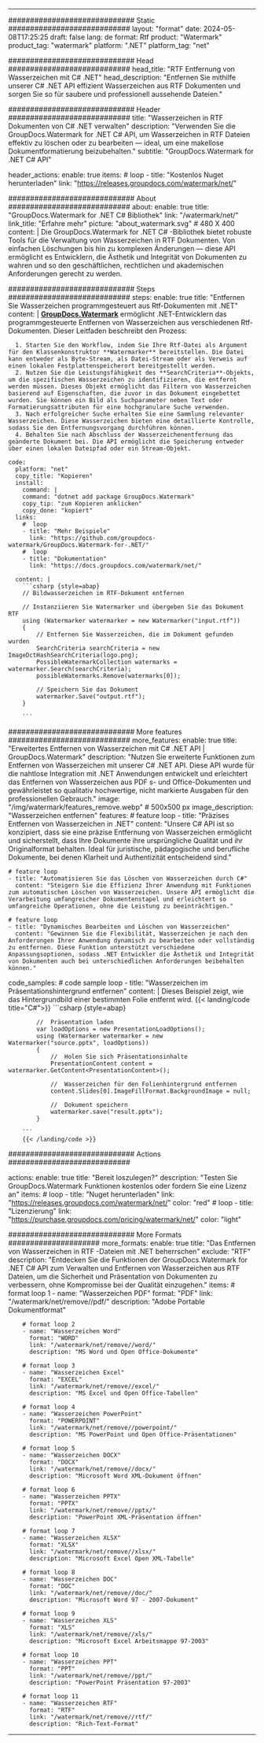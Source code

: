 
---
############################# Static ############################
layout: "format"
date:  2024-05-08T17:25:25
draft: false
lang: de
format: Rtf
product: "Watermark"
product_tag: "watermark"
platform: ".NET"
platform_tag: "net"

############################# Head ############################
head_title: "RTF Entfernung von Wasserzeichen mit C# .NET"
head_description: "Entfernen Sie mithilfe unserer C# .NET API effizient Wasserzeichen aus RTF Dokumenten und sorgen Sie so für saubere und professionell aussehende Dateien."

############################# Header ############################
title: "Wasserzeichen in RTF Dokumenten von C# .NET verwalten" 
description: "Verwenden Sie die GroupDocs.Watermark for .NET C# API, um Wasserzeichen in RTF Dateien effektiv zu löschen oder zu bearbeiten — ideal, um eine makellose Dokumentformatierung beizubehalten."
subtitle: "GroupDocs.Watermark for .NET C# API" 

header_actions:
  enable: true
  items:
    #  loop
    - title: "Kostenlos Nuget herunterladen"
      link: "https://releases.groupdocs.com/watermark/net/"
      
############################# About ############################
about:
    enable: true
    title: "GroupDocs.Watermark for .NET C# Bibliothek"
    link: "/watermark/net/"
    link_title: "Erfahre mehr"
    picture: "about_watermark.svg" # 480 X 400
    content: |
       Die GroupDocs.Watermark for .NET C# -Bibliothek bietet robuste Tools für die Verwaltung von Wasserzeichen in RTF Dokumenten. Von einfachen Löschungen bis hin zu komplexen Änderungen — diese API ermöglicht es Entwicklern, die Ästhetik und Integrität von Dokumenten zu wahren und so den geschäftlichen, rechtlichen und akademischen Anforderungen gerecht zu werden.

############################# Steps ############################
steps:
    enable: true
    title: "Entfernen Sie Wasserzeichen programmgesteuert aus Rtf-Dokumenten mit .NET"
    content: |
      **[GroupDocs.Watermark](https://products.groupdocs.com/watermark/net/)** ermöglicht .NET-Entwicklern das programmgesteuerte Entfernen von Wasserzeichen aus verschiedenen Rtf-Dokumenten. Dieser Leitfaden beschreibt den Prozess:
      
      1. Starten Sie den Workflow, indem Sie Ihre Rtf-Datei als Argument für den Klassenkonstruktor **Watermarker** bereitstellen. Die Datei kann entweder als Byte-Stream, als Datei-Stream oder als Verweis auf einen lokalen Festplattenspeicherort bereitgestellt werden.
      2. Nutzen Sie die Leistungsfähigkeit des **SearchCriteria**-Objekts, um die spezifischen Wasserzeichen zu identifizieren, die entfernt werden müssen. Dieses Objekt ermöglicht das Filtern von Wasserzeichen basierend auf Eigenschaften, die zuvor in das Dokument eingebettet wurden. Sie können ein Bild als Suchparameter neben Text oder Formatierungsattributen für eine hochgranulare Suche verwenden.
      3. Nach erfolgreicher Suche erhalten Sie eine Sammlung relevanter Wasserzeichen. Diese Wasserzeichen bieten eine detaillierte Kontrolle, sodass Sie den Entfernungsvorgang durchführen können.
      4. Behalten Sie nach Abschluss der Wasserzeichenentfernung das geänderte Dokument bei. Die API ermöglicht die Speicherung entweder über einen lokalen Dateipfad oder ein Stream-Objekt.
   
    code:
      platform: "net"
      copy_title: "Kopieren"
      install:
        command: |
        command: "dotnet add package GroupDocs.Watermark"
        copy_tip: "zum Kopieren anklicken"
        copy_done: "kopiert"
      links:
        #  loop
        - title: "Mehr Beispiele"
          link: "https://github.com/groupdocs-watermark/GroupDocs.Watermark-for-.NET/"
        #  loop
        - title: "Dokumentation"
          link: "https://docs.groupdocs.com/watermark/net/"
          
      content: |
        ```csharp {style=abap}
        // Bildwasserzeichen im RTF-Dokument entfernen

        // Instanziieren Sie Watermarker und übergeben Sie das Dokument RTF
        using (Watermarker watermarker = new Watermarker("input.rtf"))
        {
            // Entfernen Sie Wasserzeichen, die im Dokument gefunden wurden
            SearchCriteria searchCriteria = new ImageDctHashSearchCriteria(logo.png);
            PossibleWatermarkCollection watermarks = watermarker.Search(searchCriteria);
            possibleWatermarks.Remove(watermarks[0]);

            // Speichern Sie das Dokument
            watermarker.Save("output.rtf");
        }
        
        ```  

############################# More features ############################
more_features:
  enable: true
  title: "Erweitertes Entfernen von Wasserzeichen mit C# .NET API | GroupDocs.Watermark"
  description: "Nutzen Sie erweiterte Funktionen zum Entfernen von Wasserzeichen mit unserer C# .NET API. Diese API wurde für die nahtlose Integration mit .NET Anwendungen entwickelt und erleichtert das Entfernen von Wasserzeichen aus PDF s- und Office-Dokumenten und gewährleistet so qualitativ hochwertige, nicht markierte Ausgaben für den professionellen Gebrauch."
  image: "/img/watermark/features_remove.webp" # 500x500 px
  image_description: "Wasserzeichen entfernen"
  features:
    # feature loop
    - title: "Präzises Entfernen von Wasserzeichen in .NET"
      content: "Unsere C# API ist so konzipiert, dass sie eine präzise Entfernung von Wasserzeichen ermöglicht und sicherstellt, dass Ihre Dokumente ihre ursprüngliche Qualität und ihr Originalformat behalten. Ideal für juristische, pädagogische und berufliche Dokumente, bei denen Klarheit und Authentizität entscheidend sind."

    # feature loop
    - title: "Automatisieren Sie das Löschen von Wasserzeichen durch C#"
      content: "Steigern Sie die Effizienz Ihrer Anwendung mit Funktionen zum automatischen Löschen von Wasserzeichen. Unsere API ermöglicht die Verarbeitung umfangreicher Dokumentenstapel und erleichtert so umfangreiche Operationen, ohne die Leistung zu beeinträchtigen."

    # feature loop
    - title: "Dynamisches Bearbeiten und Löschen von Wasserzeichen"
      content: "Gewinnen Sie die Flexibilität, Wasserzeichen je nach den Anforderungen Ihrer Anwendung dynamisch zu bearbeiten oder vollständig zu entfernen. Diese Funktion unterstützt verschiedene Anpassungsoptionen, sodass .NET Entwickler die Ästhetik und Integrität von Dokumenten auch bei unterschiedlichen Anforderungen beibehalten können."
      
  code_samples:
    # code sample loop
    - title: "Wasserzeichen im Präsentationshintergrund entfernen"
      content: |
        Dieses Beispiel zeigt, wie das Hintergrundbild einer bestimmten Folie entfernt wird.
        {{< landing/code title="C#">}}
        ```csharp {style=abap}
        
            //  Präsentation laden
            var loadOptions = new PresentationLoadOptions();
            using (Watermarker watermarker = new Watermarker("source.pptx", loadOptions))
            {
                //  Holen Sie sich Präsentationsinhalte
                PresentationContent content = watermarker.GetContent<PresentationContent>();

                //  Wasserzeichen für den Folienhintergrund entfernen
                content.Slides[0].ImageFillFormat.BackgroundImage = null;

                //  Dokument speichern
                watermarker.save("result.pptx");
            }

        ```
        {{< /landing/code >}}


############################# Actions ############################

actions:
  enable: true
  title: "Bereit loszulegen?"
  description: "Testen Sie GroupDocs.Watermark Funktionen kostenlos oder fordern Sie eine Lizenz an"
  items:
    #  loop
    - title: "Nuget herunterladen"
      link: "https://releases.groupdocs.com/watermark/net/"
      color: "red"
        #  loop
    - title: "Lizenzierung"
      link: "https://purchase.groupdocs.com/pricing/watermark/net/"
      color: "light"


############################# More Formats #####################
more_formats:
    enable: true
    title: "Das Entfernen von Wasserzeichen in RTF -Dateien mit .NET beherrschen"
    exclude: "RTF"
    description: "Entdecken Sie die Funktionen der GroupDocs.Watermark for .NET C# API zum Verwalten und Entfernen von Wasserzeichen aus RTF Dateien, um die Sicherheit und Präsentation von Dokumenten zu verbessern, ohne Kompromisse bei der Qualität einzugehen."
    items: 
        # format loop 1
        - name: "Wasserzeichen PDF"
          format: "PDF"
          link: "/watermark/net/remove//pdf/"
          description: "Adobe Portable Dokumentformat"

        # format loop 2
        - name: "Wasserzeichen Word"
          format: "WORD"
          link: "/watermark/net/remove//word/"
          description: "MS Word und Open Office-Dokumente"
          
        # format loop 3
        - name: "Wasserzeichen Excel"
          format: "EXCEL"
          link: "/watermark/net/remove//excel/"
          description: "MS Excel und Open Office-Tabellen"

        # format loop 4
        - name: "Wasserzeichen PowerPoint"
          format: "POWERPOINT"
          link: "/watermark/net/remove//powerpoint/"
          description: "MS PowerPoint und Open Office-Präsentationen"

        # format loop 5
        - name: "Wasserzeichen DOCX"
          format: "DOCX"
          link: "/watermark/net/remove//docx/"
          description: "Microsoft Word XML-Dokument öffnen"
          
        # format loop 6
        - name: "Wasserzeichen PPTX"
          format: "PPTX"
          link: "/watermark/net/remove//pptx/"
          description: "PowerPoint XML-Präsentation öffnen"
          
        # format loop 7
        - name: "Wasserzeichen XLSX"
          format: "XLSX"
          link: "/watermark/net/remove//xlsx/"
          description: "Microsoft Excel Open XML-Tabelle"

        # format loop 8
        - name: "Wasserzeichen DOC"
          format: "DOC"
          link: "/watermark/net/remove//doc/"
          description: "Microsoft Word 97 - 2007-Dokument"

        # format loop 9
        - name: "Wasserzeichen XLS"
          format: "XLS"
          link: "/watermark/net/remove//xls/"
          description: "Microsoft Excel Arbeitsmappe 97-2003"

        # format loop 10
        - name: "Wasserzeichen PPT"
          format: "PPT"
          link: "/watermark/net/remove//ppt/"
          description: "PowerPoint Präsentation 97-2003"

        # format loop 11
        - name: "Wasserzeichen RTF"
          format: "RTF"
          link: "/watermark/net/remove//rtf/"
          description: "Rich-Text-Format"

---